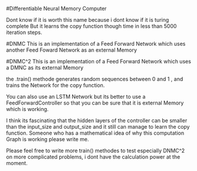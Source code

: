 
#Differentiable Neural Memory Computer

Dont know if it is worth this name because i dont know if it is turing complete
But it learns the copy function though time in less than 5000 iteration steps.

#DNMC
This is an implementation of a Feed Forward Network which uses another Feed Foward Network as an external Memory


#DNMC^2
This is an implementation of a Feed Forward Network which uses a DMNC as its external Memory


the .train() methode generates random sequences between 0 and 1 , and trains the Network for the copy function.

You can also use an LSTM Network but its better to use  a FeedForwardController so that you can be sure that it is 
external Memory which is working.

I think its  fascinating that the hidden layers of the controller can be smaller than the input_size and output_size and it still 
can manage to learn the copy function.
Someone who has a mathematical idea of why this computation Graph is working please write me. 

Please feel free to write more train()  methodes to test especially DNMC^2 on more complicated problems, i dont have the calculation power at the moment.
